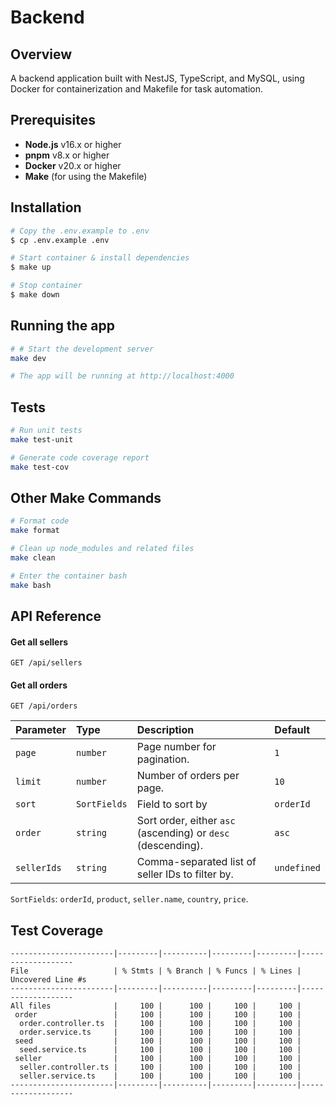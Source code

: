 # Backend

## Overview

A backend application built with NestJS, TypeScript, and MySQL, using Docker for containerization and Makefile for task automation.

## Prerequisites

- **Node.js** v16.x or higher
- **pnpm** v8.x or higher
- **Docker** v20.x or higher
- **Make** (for using the Makefile)

<!-- # Setup -->

## Installation

```bash
# Copy the .env.example to .env
$ cp .env.example .env

# Start container & install dependencies
$ make up

# Stop container
$ make down
```

## Running the app

```bash
# # Start the development server
make dev

# The app will be running at http://localhost:4000
```

## Tests

```bash
# Run unit tests
make test-unit

# Generate code coverage report
make test-cov
```

## Other Make Commands

```bash
# Format code
make format

# Clean up node_modules and related files
make clean

# Enter the container bash
make bash
```

## API Reference

#### Get all sellers

```http
GET /api/sellers
```

#### Get all orders

```http
GET /api/orders
```

| Parameter   | Type         | Description                                                  | Default     |
| :---------- | :----------- | :----------------------------------------------------------- | :---------- |
| `page`      | `number`     | Page number for pagination.                                  | `1`         |
| `limit`     | `number`     | Number of orders per page.                                   | `10`        |
| `sort`      | `SortFields` | Field to sort by                                             | `orderId`   |
| `order`     | `string`     | Sort order, either `asc` (ascending) or `desc` (descending). | `asc`       |
| `sellerIds` | `string`     | Comma-separated list of seller IDs to filter by.             | `undefined` |

`SortFields`: `orderId`, `product`, `seller.name`, `country`, `price`.

## Test Coverage

```ls
-----------------------|---------|----------|---------|---------|-------------------
File                   | % Stmts | % Branch | % Funcs | % Lines | Uncovered Line #s
-----------------------|---------|----------|---------|---------|-------------------
All files              |     100 |      100 |     100 |     100 |
 order                 |     100 |      100 |     100 |     100 |
  order.controller.ts  |     100 |      100 |     100 |     100 |
  order.service.ts     |     100 |      100 |     100 |     100 |
 seed                  |     100 |      100 |     100 |     100 |
  seed.service.ts      |     100 |      100 |     100 |     100 |
 seller                |     100 |      100 |     100 |     100 |
  seller.controller.ts |     100 |      100 |     100 |     100 |
  seller.service.ts    |     100 |      100 |     100 |     100 |
-----------------------|---------|----------|---------|---------|-------------------
```
